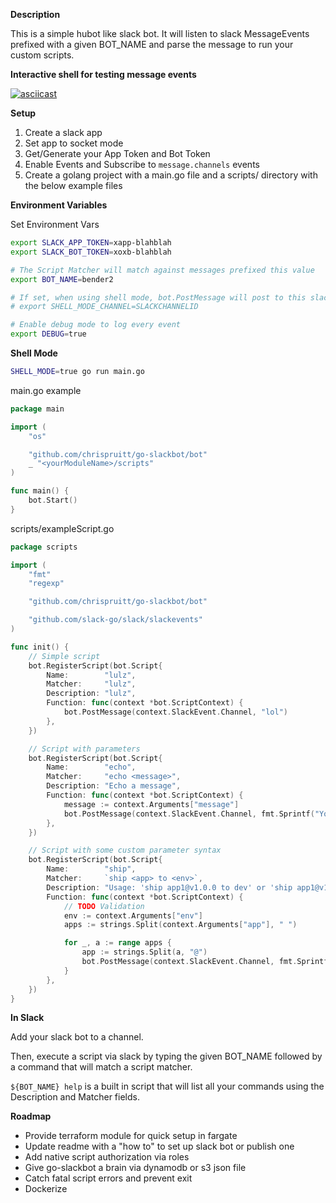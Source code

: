**Description**

This is a simple hubot like slack bot. It will listen to slack MessageEvents prefixed with a given BOT_NAME and parse the message to run your custom scripts.

**Interactive shell for testing message events**

[![asciicast](https://asciinema.org/a/433605.svg)](https://asciinema.org/a/433605)

**Setup**

1. Create a slack app
1. Set app to socket mode
1. Get/Generate your App Token and Bot Token
1. Enable Events and Subscribe to `message.channels` events
1. Create a golang project with a main.go file and a scripts/ directory with the below example files

**Environment Variables**

Set Environment Vars
```bash
export SLACK_APP_TOKEN=xapp-blahblah
export SLACK_BOT_TOKEN=xoxb-blahblah

# The Script Matcher will match against messages prefixed this value
export BOT_NAME=bender2

# If set, when using shell mode, bot.PostMessage will post to this slack channel instead of the console
# export SHELL_MODE_CHANNEL=SLACKCHANNELID

# Enable debug mode to log every event
export DEBUG=true
```

**Shell Mode**
```bash
SHELL_MODE=true go run main.go
```

main.go example

```go
package main

import (
	"os"

	"github.com/chrispruitt/go-slackbot/bot"
	_ "<yourModuleName>/scripts"
)

func main() {
	bot.Start()
}
```

scripts/exampleScript.go

```go
package scripts

import (
	"fmt"
	"regexp"

	"github.com/chrispruitt/go-slackbot/bot"

	"github.com/slack-go/slack/slackevents"
)

func init() {
	// Simple script
	bot.RegisterScript(bot.Script{
		Name:        "lulz",
		Matcher:     "lulz",
		Description: "lulz",
		Function: func(context *bot.ScriptContext) {
			bot.PostMessage(context.SlackEvent.Channel, "lol")
		},
	})

	// Script with parameters
	bot.RegisterScript(bot.Script{
		Name:        "echo",
		Matcher:     "echo <message>",
		Description: "Echo a message",
		Function: func(context *bot.ScriptContext) {
			message := context.Arguments["message"]
			bot.PostMessage(context.SlackEvent.Channel, fmt.Sprintf("You said, \"%s\"", message))
		},
	})

	// Script with some custom parameter syntax
	bot.RegisterScript(bot.Script{
		Name:        "ship",
		Matcher:     `ship <app> to <env>`,
		Description: "Usage: 'ship app1@v1.0.0 to dev' or 'ship app1@v1.0.0 app2@v1.0.0 to dev",
		Function: func(context *bot.ScriptContext) {
			// TODO Validation
			env := context.Arguments["env"]
			apps := strings.Split(context.Arguments["app"], " ")

			for _, a := range apps {
				app := strings.Split(a, "@")
				bot.PostMessage(context.SlackEvent.Channel, fmt.Sprintf("Shipping App: %s Version: %s to %s", app[0], app[1], env))
			}
		},
	})
}
```

**In Slack**

Add your slack bot to a channel.

Then, execute a script via slack by typing the given BOT_NAME followed by a command that will match a script matcher.

`${BOT_NAME} help` is a built in script that will list all your commands using the Description and Matcher fields.

**Roadmap**

- Provide terraform module for quick setup in fargate
- Update readme with a "how to" to set up slack bot or publish one
- Add native script authorization via roles
- Give go-slackbot a brain via dynamodb or s3 json file
- Catch fatal script errors and prevent exit
- Dockerize

